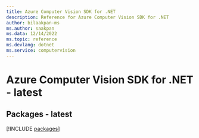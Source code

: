 ```yaml
---
title: Azure Computer Vision SDK for .NET
description: Reference for Azure Computer Vision SDK for .NET
author: bilaakpan-ms
ms.author: saakpan
ms.data: 12/14/2022
ms.topic: reference
ms.devlang: dotnet
ms.service: computervision
---
```

# Azure Computer Vision SDK for .NET - latest
## Packages - latest
[!INCLUDE [packages](computer-vision-index.md)]